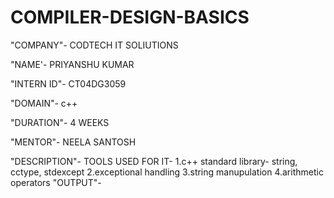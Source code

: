 # COMPILER-DESIGN-BASICS

"COMPANY"- CODTECH IT SOLIUTIONS

"NAME'- PRIYANSHU KUMAR

"INTERN ID"- CT04DG3059

"DOMAIN"- c++

"DURATION"- 4 WEEKS

"MENTOR"- NEELA SANTOSH

"DESCRIPTION"- TOOLS USED FOR IT-
              1.c++ standard library- string, cctype, stdexcept
              2.exceptional handling 
              3.string manupulation 
              4.arithmetic operators
"OUTPUT"- 

              
              
